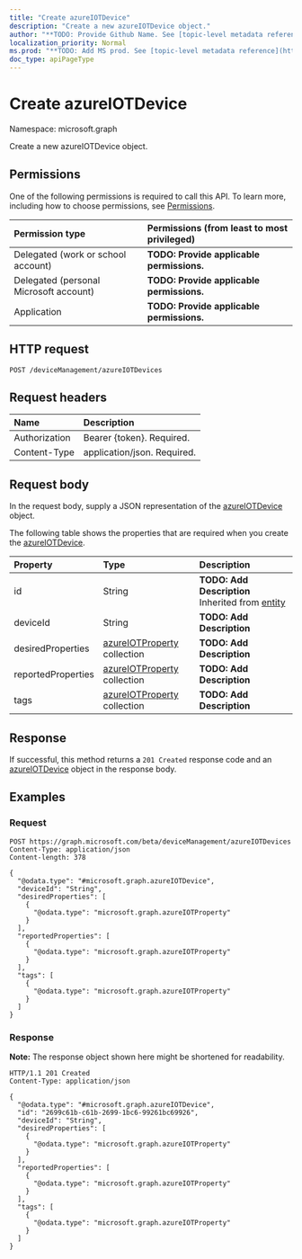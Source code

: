 ```yaml
---
title: "Create azureIOTDevice"
description: "Create a new azureIOTDevice object."
author: "**TODO: Provide Github Name. See [topic-level metadata reference](https://msgo.azurewebsites.net/add/document/guidelines/metadata.html#topic-level-metadata)**"
localization_priority: Normal
ms.prod: "**TODO: Add MS prod. See [topic-level metadata reference](https://msgo.azurewebsites.net/add/document/guidelines/metadata.html#topic-level-metadata)**"
doc_type: apiPageType
---
```


# Create azureIOTDevice
Namespace: microsoft.graph

Create a new azureIOTDevice object.

## Permissions
One of the following permissions is required to call this API. To learn more, including how to choose permissions, see [Permissions](/graph/permissions-reference).

|Permission type|Permissions (from least to most privileged)|
|:---|:---|
|Delegated (work or school account)|**TODO: Provide applicable permissions.**|
|Delegated (personal Microsoft account)|**TODO: Provide applicable permissions.**|
|Application|**TODO: Provide applicable permissions.**|

## HTTP request

<!-- {
  "blockType": "ignored"
}
-->
``` http
POST /deviceManagement/azureIOTDevices
```

## Request headers
|Name|Description|
|:---|:---|
|Authorization|Bearer {token}. Required.|
|Content-Type|application/json. Required.|

## Request body
In the request body, supply a JSON representation of the [azureIOTDevice](../resources/intune-azureiotdevice.md) object.

The following table shows the properties that are required when you create the [azureIOTDevice](../resources/intune-azureiotdevice.md).

|Property|Type|Description|
|:---|:---|:---|
|id|String|**TODO: Add Description** Inherited from [entity](../resources/entity.md)|
|deviceId|String|**TODO: Add Description**|
|desiredProperties|[azureIOTProperty](../resources/intune-azureiotproperty.md) collection|**TODO: Add Description**|
|reportedProperties|[azureIOTProperty](../resources/intune-azureiotproperty.md) collection|**TODO: Add Description**|
|tags|[azureIOTProperty](../resources/intune-azureiotproperty.md) collection|**TODO: Add Description**|



## Response

If successful, this method returns a `201 Created` response code and an [azureIOTDevice](../resources/intune-azureiotdevice.md) object in the response body.

## Examples

### Request
<!-- {
  "blockType": "request",
  "name": "create_azureiotdevice_from_"
}
-->
``` http
POST https://graph.microsoft.com/beta/deviceManagement/azureIOTDevices
Content-Type: application/json
Content-length: 378

{
  "@odata.type": "#microsoft.graph.azureIOTDevice",
  "deviceId": "String",
  "desiredProperties": [
    {
      "@odata.type": "microsoft.graph.azureIOTProperty"
    }
  ],
  "reportedProperties": [
    {
      "@odata.type": "microsoft.graph.azureIOTProperty"
    }
  ],
  "tags": [
    {
      "@odata.type": "microsoft.graph.azureIOTProperty"
    }
  ]
}
```


### Response
**Note:** The response object shown here might be shortened for readability.
<!-- {
  "blockType": "response",
  "truncated": true,
  "@odata.type": "microsoft.graph.azureIOTDevice"
}
-->
``` http
HTTP/1.1 201 Created
Content-Type: application/json

{
  "@odata.type": "#microsoft.graph.azureIOTDevice",
  "id": "2699c61b-c61b-2699-1bc6-99261bc69926",
  "deviceId": "String",
  "desiredProperties": [
    {
      "@odata.type": "microsoft.graph.azureIOTProperty"
    }
  ],
  "reportedProperties": [
    {
      "@odata.type": "microsoft.graph.azureIOTProperty"
    }
  ],
  "tags": [
    {
      "@odata.type": "microsoft.graph.azureIOTProperty"
    }
  ]
}
```

